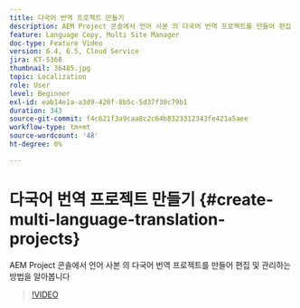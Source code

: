 ```yaml
---
title: 다국어 번역 프로젝트 만들기
description: AEM Project 콘솔에서 언어 사본 의 다국어 번역 프로젝트를 만들어 편집 및 관리하는 방법을 알아봅니다
feature: Language Copy, Multi Site Manager
doc-type: Feature Video
version: 6.4, 6.5, Cloud Service
jira: KT-5368
thumbnail: 36485.jpg
topic: Localization
role: User
level: Beginner
exl-id: eab14e1a-a3d9-420f-8b5c-5d37f30c79b1
duration: 343
source-git-commit: f4c621f3a9caa8c2c64b8323312343fe421a5aee
workflow-type: tm+mt
source-wordcount: '48'
ht-degree: 0%

---
```


# 다국어 번역 프로젝트 만들기 {#create-multi-language-translation-projects}

AEM Project 콘솔에서 언어 사본 의 다국어 번역 프로젝트를 만들어 편집 및 관리하는 방법을 알아봅니다

>[!VIDEO](https://video.tv.adobe.com/v/36485?quality=12&learn=on)
